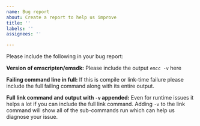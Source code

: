 ```yaml
---
name: Bug report
about: Create a report to help us improve
title: ''
labels: ''
assignees: ''

---
```

Please include the following in your bug report:

**Version of emscripten/emsdk:**
Please include the output `emcc -v` here

**Failing command line in full:**
If this is compile or link-time failure please include the full failing command
along with its entire output.

**Full link command and output with `-v` appended:**
Even for runtime issues it helps a lot if you can include the full link command.
Adding `-v` to the link command will show all of the sub-commands run which
can help us diagnose your issue.
